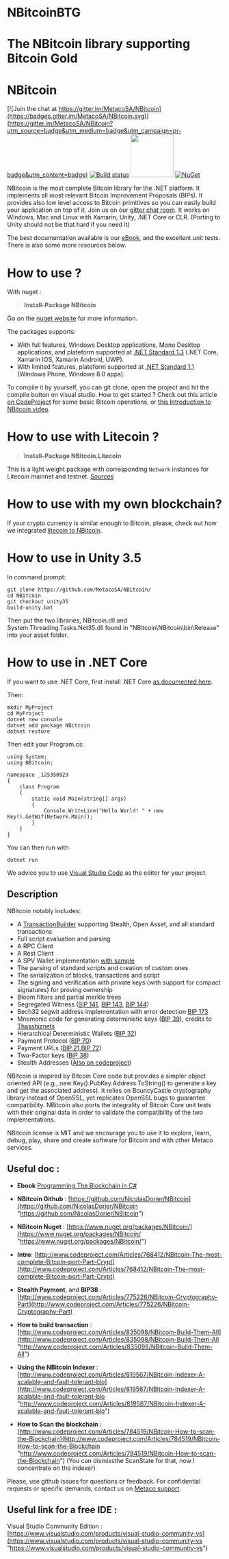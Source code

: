 
# NBitcoinBTG
The NBitcoin library supporting Bitcoin Gold
=======
# NBitcoin

[![Join the chat at https://gitter.im/MetacoSA/NBitcoin](https://badges.gitter.im/MetacoSA/NBitcoin.svg)](https://gitter.im/MetacoSA/NBitcoin?utm_source=badge&utm_medium=badge&utm_campaign=pr-badge&utm_content=badge)
[![Build status](https://ci.appveyor.com/api/projects/status/6xq0yg942jatra0x?svg=true)](https://ci.appveyor.com/project/NicolasDorier/nbitcoin)
<img src="http://segwit.co/static/public/images/logo.png" width="100"> [![NuGet](https://img.shields.io/nuget/v/NBitcoin.svg)](https://www.nuget.org/packages/NBitcoin)

NBitcoin is the most complete Bitcoin library for the .NET platform. It implements all most relevant Bitcoin Improvement Proposals (BIPs). It provides also low level access to Bitcoin primitives so you can easily build your application on top of it. Join us on our [gitter chat room](https://gitter.im/MetacoSA/NBitcoin).
It works on Windows, Mac and Linux with Xamarin, Unity, .NET Core or CLR. (Porting to Unity should not be that hard if you need it)

The best documentation available is our [eBook](https://programmingblockchain.gitbooks.io/programmingblockchain/content/), and the excellent unit tests. There is also some more resources below.

# How to use ?
With nuget :
>**Install-Package NBitcoin** 

Go on the [nuget website](https://www.nuget.org/packages/NBitcoin/) for more information.

The packages supports:

* With full features, Windows Desktop applications, Mono Desktop applications, and plateform supported at [.NET Standard 1.3](https://docs.microsoft.com/en-us/dotnet/articles/standard/library) (.NET Core, Xamarin IOS, Xamarin Android, UWP).
* With limited features, plateform supported at [.NET Standard 1.1](https://docs.microsoft.com/en-us/dotnet/articles/standard/library) (Windows Phone, Windows 8.0 apps).

To compile it by yourself, you can git clone, open the project and hit the compile button on visual studio.
How to get started ? Check out this article [on CodeProject](http://www.codeproject.com/Articles/768412/NBitcoin-The-most-complete-Bitcoin-port-Part-Crypt) for some basic Bitcoin operations, or [this Introduction to NBitcoin video](https://www.youtube.com/watch?v=X4ZwRWIF49w).

# How to use with Litecoin ?

>**Install-Package NBitcoin.Litecoin** 

This is a light weight package with corresponding `Network` instances for Litecoin mainnet and testnet. [Sources](https://github.com/MetacoSA/NBitcoin.Litecoin)

# How to use with my own blockchain?

 If your crypto currency is similar enough to Bitcoin, please, check out how we integrated [litecoin to NBitcoin](https://github.com/MetacoSA/NBitcoin.Litecoin).

# How to use in Unity 3.5

In command prompt:

```
git clone https://github.com/MetacoSA/NBitcoin/
cd NBitcoin
git checkout unity35
build-unity.bat
```

Then put the two libraries, NBitcoin.dll and System.Threading.Tasks.Net35.dll found in "NBitcoin\NBitcoin\bin\Release" into your asset folder.

# How to use in .NET Core

If you want to use .NET Core, first install .NET Core [as documented here](https://www.microsoft.com/net/core#windowsvs2017).

Then:
```
mkdir MyProject
cd MyProject
dotnet new console
dotnet add package NBitcoin
dotnet restore
```
Then edit your Program.cs:
```
using System;
using NBitcoin;

namespace _125350929
{
    class Program
    {
        static void Main(string[] args)
        {
            Console.WriteLine("Hello World! " + new Key().GetWif(Network.Main));
        }
    }
}
```
You can then run with
```
dotnet run
```

We advice you to use [Visual Studio Code](https://code.visualstudio.com/) as the editor for your project.

## Description
NBitcoin notably includes:

* A [TransactionBuilder](http://www.codeproject.com/Articles/835098/NBitcoin-Build-Them-All) supporting Stealth, Open Asset, and all standard transactions
* Full script evaluation and parsing
* A RPC Client
* A Rest Client
* A SPV Wallet implementation [with sample](https://github.com/NicolasDorier/NBitcoin.SPVSample)
* The parsing of standard scripts and creation of custom ones
* The serialization of blocks, transactions and script
* The signing and verification with private keys (with support for compact signatures) for proving ownership
* Bloom filters and partial merkle trees
* Segregated Witness ([BIP 141](https://github.com/bitcoin/bips/blob/master/bip-0141.mediawiki), [BIP 143](https://github.com/bitcoin/bips/blob/master/bip-0143.mediawiki), [BIP 144](https://github.com/bitcoin/bips/blob/master/bip-0144.mediawiki))
* Bech32 segwit address implementation with error detection [BIP 173](https://github.com/bitcoin/bips/blob/master/bip-0173.mediawiki)
* Mnemonic code for generating deterministic keys ([BIP 39](https://github.com/bitcoin/bips/blob/master/bip-0039.mediawiki)), credits to [Thasshiznets](https://github.com/Thashiznets/BIP39.NET)
* Hierarchical Deterministic Wallets ([BIP 32](https://github.com/bitcoin/bips/blob/master/bip-0032.mediawiki))
* Payment Protocol ([BIP 70](https://github.com/bitcoin/bips/blob/master/bip-0070.mediawiki))
* Payment URLs ([BIP 21](https://github.com/bitcoin/bips/blob/master/bip-0021.mediawiki),[BIP 72](https://github.com/bitcoin/bips/blob/master/bip-0072.mediawiki))
* Two-Factor keys ([BIP 38](http://www.codeproject.com/Articles/775226/NBitcoin-Cryptography-Part))
* Stealth Addresses ([Also on codeproject](http://www.codeproject.com/Articles/775226/NBitcoin-Cryptography-Part))

NBitcoin is inspired by Bitcoin Core code but provides a simpler object oriented API (e.g., new Key().PubKey.Address.ToString() to generate a key and get the associated address). It relies on BouncyCastle cryptography library instead of OpenSSL, yet replicates OpenSSL bugs to guarantee compatibility. NBitcoin also ports the integrality of Bitcoin Core unit tests with their original data in order to validate the compatibility of the two implementations.

NBitcoin license is MIT and we encourage you to use it to explore, learn, debug, play, share and create software for Bitcoin and with other Metaco services.

## Useful doc :

* **Ebook** [Programming The Blockchain in C#](https://www.gitbook.com/book/programmingblockchain/programmingblockchain/details)

* **NBitcoin Github** : [https://github.com/NicolasDorier/NBitcoin](https://github.com/NicolasDorier/NBitcoin "https://github.com/NicolasDorier/NBitcoin")

* **NBitcoin Nuget** : [https://www.nuget.org/packages/NBitcoin/](https://www.nuget.org/packages/NBitcoin/ "https://www.nuget.org/packages/NBitcoin/")

* **Intro**: [http://www.codeproject.com/Articles/768412/NBitcoin-The-most-complete-Bitcoin-port-Part-Crypt](http://www.codeproject.com/Articles/768412/NBitcoin-The-most-complete-Bitcoin-port-Part-Crypt)

* **Stealth Payment**, and **BIP38** : [http://www.codeproject.com/Articles/775226/NBitcoin-Cryptography-Part](http://www.codeproject.com/Articles/775226/NBitcoin-Cryptography-Part)

* **How to build transaction** : [http://www.codeproject.com/Articles/835098/NBitcoin-Build-Them-All](http://www.codeproject.com/Articles/835098/NBitcoin-Build-Them-All "http://www.codeproject.com/Articles/835098/NBitcoin-Build-Them-All")

* **Using the NBitcoin Indexer** : [http://www.codeproject.com/Articles/819567/NBitcoin-Indexer-A-scalable-and-fault-tolerant-blo](http://www.codeproject.com/Articles/819567/NBitcoin-Indexer-A-scalable-and-fault-tolerant-blo "http://www.codeproject.com/Articles/819567/NBitcoin-Indexer-A-scalable-and-fault-tolerant-blo")

* **How to Scan the blockchain** : [http://www.codeproject.com/Articles/784519/NBitcoin-How-to-scan-the-Blockchain](http://www.codeproject.com/Articles/784519/NBitcoin-How-to-scan-the-Blockchain "http://www.codeproject.com/Articles/784519/NBitcoin-How-to-scan-the-Blockchain") (You can dismissthe ScanState for that, now I concentrate on the indexer)

Please, use github issues for questions or feedback. For confidential requests or specific demands, contact us on [Metaco support](mailto:support@metaco.com "support@metaco.com").


## Useful link for a free IDE :
Visual Studio Community Edition : [https://www.visualstudio.com/products/visual-studio-community-vs](https://www.visualstudio.com/products/visual-studio-community-vs "https://www.visualstudio.com/products/visual-studio-community-vs")

